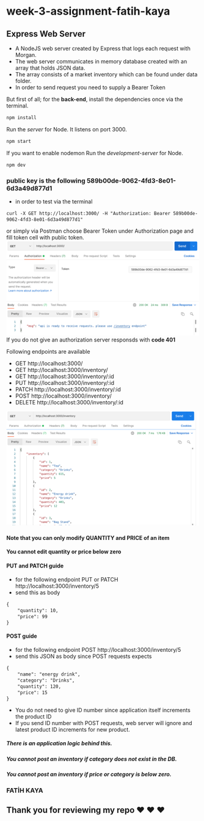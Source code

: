 # week-3-assignment-fatih-kaya

## Express Web Server

- A NodeJS web server created by Express that logs each request with Morgan.
- The web server communicates in memory database created with an array that holds JSON data.
- The array consists of a market inventory which can be found under data folder.
- In order to send request you need to supply a Bearer Token

But first of all; for the **back-end**, install the dependencies once via the terminal.

```bash
npm install
```

Run the _server_ for Node. It listens on port 3000.

```bash
npm start
```

If you want to enable nodemon Run the _development-server_ for Node.

```bash
npm dev
```

### public key is the following 589b00de-9062-4fd3-8e01-6d3a49d877d1

- in order to test via the terminal

```
curl -X GET http://localhost:3000/ -H "Authorization: Bearer 589b00de-9062-4fd3-8e01-6d3a49d877d1"
```

or simply via Postman choose Bearer Token under Authorization page and fill token cell with public token.
![bearer token implementation](https://github.com/getir-nodejs-bootcamp/week-3-assignment-fatih-kaya/blob/main/pics/bearer.png)
If you do not give an authorization server responsds with **code 401**

Following endpoints are available

- GET http://localhost:3000/
- GET http://localhost:3000/inventory/
- GET http://localhost:3000/inventory/:id
- PUT http://localhost:3000/inventory/:id
- PATCH http://localhost:3000/inventory/:id
- POST http://localhost:3000/inventory/
- DELETE http://localhost:3000/inventory/:id

![GET request](https://github.com/getir-nodejs-bootcamp/week-3-assignment-fatih-kaya/blob/main/pics/get-request.png)

#### Note that you can only modify QUANTITY and PRICE of an item

#### You cannot edit quantity or price below zero

#### PUT and PATCH guide

- for the following endpoint PUT or PATCH http://localhost:3000/inventory/5
- send this as body

```
{
    "quantity": 10,
    "price": 99
}
```

#### POST guide

- for the following endpoint POST http://localhost:3000/inventory/5
- send this JSON as body since POST requests expects

```
{
    "name": "energy drink",
    "category": "Drinks",
    "quantity": 120,
    "price": 15
}
```

- You do not need to give ID number since application itself increments the product ID
- If you send ID number with POST requests, web server will ignore and latest product ID increments for new product.

##### There is an application logic behind this.

##### You cannot post an inventory if category does not exist in the DB.

##### You cannot post an inventory if price or category is below zero.

### FATİH KAYA

## Thank you for reviewing my repo :heart: :heart: :heart:
